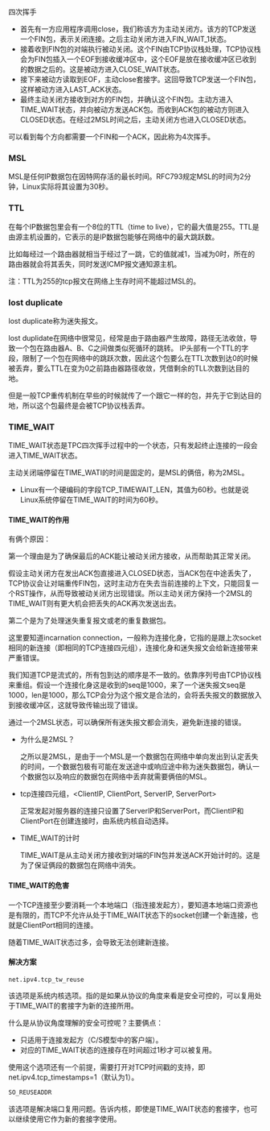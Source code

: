 四次挥手

- 首先有一方应用程序调用close，我们称该方为主动关闭方。该方的TCP发送一个FIN包，表示关闭连接。之后主动关闭方进入FIN_WAIT_1状态。
- 接着收到FIN包的对端执行被动关闭。这个FIN由TCP协议栈处理，TCP协议栈会为FIN包插入一个EOF到接收缓冲区中，这个EOF是放在接收缓冲区已收到的数据之后的。这是被动方进入CLOSE_WAIT状态。
- 接下来被动方读取到EOF，主动close套接字。这回导致TCP发送一个FIN包，这样被动方进入LAST_ACK状态。
- 最终主动关闭方接收到对方的FIN包，并确认这个FIN包。主动方进入TIME_WAIT状态，并向被动方发送ACK包。而收到ACK包的被动方则进入CLOSED状态。在经过2MSL时间之后，主动关闭方也进入CLOSED状态。

可以看到每个方向都需要一个FIN和一个ACK，因此称为4次挥手。



### MSL

MSL是任何IP数据包在因特网存活的最长时间。RFC793规定MSL的时间为2分钟，Linux实际将其设置为30秒。



### TTL

在每个IP数据包里会有一个8位的TTL（time to live），它的最大值是255。TTL是由源主机设置的，它表示的是IP数据包能够在网络中的最大跳跃数。

比如每经过一个路由器就相当于经过了一跳，它的值就减1，当减为0时，所在的路由器就会将其丢失，同时发送ICMP报文通知源主机。



注：TTL为255的tcp报文在网络上生存时间不能超过MSL的。



### lost duplicate

lost duplicate称为迷失报文。

lost duplidate在网络中很常见，经常是由于路由器产生故障，路径无法收敛，导致一个包在路由器A、B、C之间做类似死循环的跳转。 IP头部有一个TTL的字段，限制了一个包在网络中的跳跃次数，因此这个包要么在TTL次数到达0的时候被丢弃，要么TTL在变为0之前路由器路径收敛，凭借剩余的TLL次数到达目的地。

但是一般TCP重传机制在早些的时候就传了一个跟它一样的包，并先于它到达目的地，所以这个包最终是会被TCP协议栈丢弃。









### TIME_WAIT

TIME_WAIT状态是TPC四次挥手过程中的一个状态，只有发起终止连接的一段会进入TIME_WAIT状态。

主动关闭端停留在TIME_WATI的时间是固定的，是MSL的俩倍，称为2MSL。

- Linux有一个硬编码的字段TCP_TIMEWAIT_LEN，其值为60秒。也就是说Linux系统停留在TIME_WAIT的时间为60秒。



#### TIME_WAIT的作用

有俩个原因：

第一个理由是为了确保最后的ACK能让被动关闭方接收，从而帮助其正常关闭。

假设主动关闭方在发出ACK包直接进入CLOSED状态，当ACK包在中途丢失了，TCP协议会让对端重传FIN包，这时主动方在失去当前连接的上下文，只能回复一个RST操作，从而导致被动关闭方出现错误。所以主动关闭方保持一个2MSL的TIME_WAIT则有更大机会把丢失的ACK再次发送出去。

第二个是为了处理迷失重复报文或老的重复数据包。

这里要知道incarnation connection，一般称为连接化身，它指的是跟上次socket相同的新连接（即相同的TCP连接四元组），连接化身和迷失报文会给新连接带来严重错误。

我们知道TCP是流式的，所有包到达的顺序是不一致的。依靠序列号由TCP协议栈来重组。假设一个连接化身这是收到的seq是1000，来了一个迷失报文seq是1000，len是1000，那么TCP会分为这个报文是合法的，会将丢失报文的数据放入到接收缓冲区，这就导致传输出现了错误。

通过一个2MSL状态，可以确保所有迷失报文都会消失，避免新连接的错误。





- 为什么是2MSL？

  之所以是2MSL，是由于一个MSL是一个数据包在网络中单向发出到认定丢失的时间，一个数据包极有可能在发送途中或响应途中称为迷失数据包，确认一个数据包以及响应的数据包在网络中丢弃就需要俩倍的MSL。

- tcp连接四元组，<ClientIP, ClientPort, ServerIP, ServerPort>

  正常发起对服务器的连接只设置了ServerIP和ServerPort，而ClientIP和ClientPort在创建连接时，由系统内核自动选择。

- TIME_WAIT的计时

  TIME_WAIT是从主动关闭方接收到对端的FIN包并发送ACK开始计时的。这是为了保证俩段的数据包在网络中消失。





#### TIME_WAIT的危害

一个TCP连接至少要消耗一个本地端口（指连接发起方），要知道本地端口资源也是有限的，而TCP不允许从处于TIME_WAIT状态下的socket创建一个新连接，也就是ClientPort相同的连接。

随着TIME_WAIT状态过多，会导致无法创建新连接。





#### 解决方案

```
net.ipv4.tcp_tw_reuse
```

该选项是系统内核选项。指的是如果从协议的角度来看是安全可控的，可以复用处于TIME_WAIT的套接字为新的连接所用。

什么是从协议角度理解的安全可控呢？主要俩点：

- 只适用于连接发起方（C/S模型中的客户端）。
- 对应的TIME_WAIT状态的连接存在时间超过1秒才可以被复用。

使用这个选项还有一个前提，需要打开对TCP时间戳的支持，即net.ipv4.tcp_timestamps=1（默认为1）。





```c
SO_REUSEADDR
```

该选项是解决端口复用问题。告诉内核，即使是TIME_WAIT状态的套接字，也可以继续使用它作为新的套接字使用。

